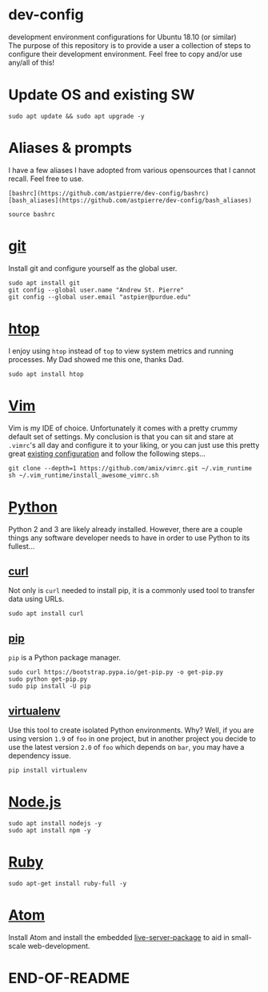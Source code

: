 # dev-config
development environment configurations for Ubuntu 18.10 (or similar)  
The purpose of this repository is to provide a user a collection of steps to configure their development environment. Feel free to copy and/or use any/all of this!  

# Update OS and existing SW 
```sudo apt update && sudo apt upgrade -y```  
# Aliases & prompts  
I have a few aliases I have adopted from various opensources that I cannot recall. Feel free to use. 
```
[bashrc](https://github.com/astpierre/dev-config/bashrc)  
[bash_aliases](https://github.com/astpierre/dev-config/bash_aliases)  

source bashrc
```  

# [git](https://git-scm.com/)  
Install git and configure yourself as the global user.  
```
sudo apt install git  
git config --global user.name "Andrew St. Pierre"  
git config --global user.email "astpier@purdue.edu"  
```  

# [htop](https://hisham.hm/htop/)  
I enjoy using ```htop``` instead of ```top``` to view system metrics and running processes. My Dad showed me this one, thanks Dad.  
```  
sudo apt install htop  
```  

# [Vim](https://www.vim.org/)  
Vim is my IDE of choice. Unfortunately it comes with a pretty crummy default set of settings. My conclusion is that you can sit and stare at ```.vimrc```'s all day and configure it to your liking, or you can just use this pretty great [existing configuration](https://github.com/amix/vimrc) and follow the following steps...  
```  
git clone --depth=1 https://github.com/amix/vimrc.git ~/.vim_runtime  
sh ~/.vim_runtime/install_awesome_vimrc.sh  
```  

# [Python](https://www.python.org/)  
Python 2 and 3 are likely already installed. However, there are a couple things any software developer needs to have in order to use Python to its fullest...  

## [curl](https://curl.haxx.se/)  
Not only is ```curl``` needed to install pip, it is a commonly used tool to transfer data using URLs.  
```
sudo apt install curl  
```

## [pip](https://pypi.org/project/pip/)  
```pip``` is a Python package manager.  
```
sudo curl https://bootstrap.pypa.io/get-pip.py -o get-pip.py 
sudo python get-pip.py
sudo pip install -U pip  
```  

## [virtualenv](https://virtualenv.pypa.io/en/latest/)  
Use this tool to create isolated Python environments. Why? Well, if you are using version ```1.9``` of ```foo``` in one project, but in another project you decide to use the latest version ```2.0``` of ```foo``` which depends on ```bar```, you may have a dependency issue.  
```
pip install virtualenv
```  

# [Node.js](https://nodejs.org/en/)  
```
sudo apt install nodejs -y
sudo apt install npm -y
```

# [Ruby](https://www.ruby-lang.org/en/documentation/)
```
sudo apt-get install ruby-full -y
```

# [Atom](https://atom.io/download/deb)  
Install Atom and install the embedded [live-server-package](https://atom.io/packages/atom-live-server) to aid in small-scale web-development.  

# END-OF-README
